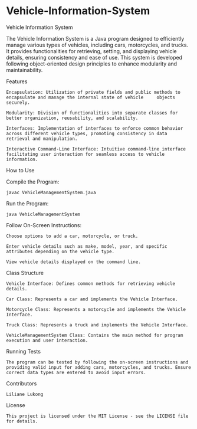 # Vehicle-Information-System

Vehicle Information System

The Vehicle Information System is a Java program designed to efficiently manage various types of vehicles, including cars, motorcycles, and trucks. It provides functionalities for retrieving, setting, and displaying vehicle details, ensuring consistency and ease of use. This system is developed following object-oriented design principles to enhance modularity and maintainability.

Features

	Encapsulation: Utilization of private fields and public methods to encapsulate and manage the internal state of vehicle 	objects securely.
	
	Modularity: Division of functionalities into separate classes for better organization, reusability, and scalability.
	
	Interfaces: Implementation of interfaces to enforce common behavior across different vehicle types, promoting consistency in data retrieval and manipulation.
	
	Interactive Command-Line Interface: Intuitive command-line interface facilitating user interaction for seamless access to vehicle information.

How to Use

Compile the Program:

	javac VehicleManagementSystem.java

Run the Program:

	java VehicleManagementSystem

Follow On-Screen Instructions:

	Choose options to add a car, motorcycle, or truck.
	
	Enter vehicle details such as make, model, year, and specific attributes depending on the vehicle type.
	
	View vehicle details displayed on the command line.

Class Structure

	Vehicle Interface: Defines common methods for retrieving vehicle details.
	
	Car Class: Represents a car and implements the Vehicle Interface.
	
	Motorcycle Class: Represents a motorcycle and implements the Vehicle Interface.
	
	Truck Class: Represents a truck and implements the Vehicle Interface.
	
	VehicleManagementSystem Class: Contains the main method for program execution and user interaction.

Running Tests

	The program can be tested by following the on-screen instructions and providing valid input for adding cars, motorcycles, and trucks. Ensure correct data types are entered to avoid input errors.

Contributors

	Liliane Lukong

License

	This project is licensed under the MIT License - see the LICENSE file for details.
